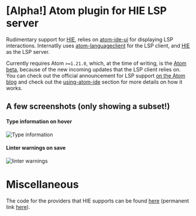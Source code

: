 # [Alpha!] Atom plugin for HIE LSP server

Rudimentary support for [HIE](https://github.com/haskell/haskell-ide-engine), relies on [atom-ide-ui](https://atom.io/packages/atom-ide-ui) for displaying LSP interactions. Internatlly uses [atom-languageclient](https://github.com/atom/atom-languageclient) for the LSP client, and [HIE](https://github.com/haskell/haskell-ide-engine) as the LSP server.

Currently requires Atom `>=1.21.0`, which, at the time of writing, is the [Atom beta](https://atom.io/beta), because of the new incoming updates that the LSP client relies on. You can check out the official announcement for LSP support [on the Atom blog](https://blog.atom.io/2017/09/12/announcing-atom-ide.html) and check out the [using-atom-ide](https://blog.atom.io/2017/09/12/announcing-atom-ide.html#using-atom-ide) section for more details on how it works.

## A few screenshots (only showing a subset!)

#### Type information on hover

![Type information](https://user-images.githubusercontent.com/1189998/30077656-7bb51cc0-92b7-11e7-9273-575c0e41e2e1.png)

#### Linter warnings on save

![linter warnings](https://user-images.githubusercontent.com/1189998/30077655-7a15e58e-92b7-11e7-8770-63eba732e72d.png)

# Miscellaneous

The code for the providers that HIE supports can be found [here](https://github.com/haskell/haskell-ide-engine/blob/master/src/Haskell/Ide/Engine/Transport/LspStdio.hs#L758) (permanent link [here](https://github.com/haskell/haskell-ide-engine/blob/0e520cf8f93dbc6a41723bfc95c8c43f87fa6757/src/Haskell/Ide/Engine/Transport/LspStdio.hs#L758)).
